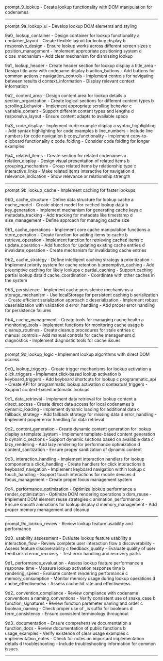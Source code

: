 prompt_9_lookup         - Create lookup functionality with DOM manipulation for codenames

--------------------------------------------------------------------------------

prompt_9a_lookup_ui       - Develop lookup DOM elements and styling

9a0_ lookup_container   - Design container for lookup functionality
   a container_layout    - Create flexible layout for lookup display
   b responsive_design   - Ensure lookup works across different screen sizes
   c position_management - Implement appropriate positioning system
   d close_mechanism     - Add clear mechanism for dismissing lookup

9a1_ lookup_header      - Create header section for lookup display
   a title_area          - Design title area with codename display
   b action_buttons      - Add buttons for common actions
   c navigation_controls - Implement controls for navigating between results
   d context_information - Display relevant context information

9a2_ content_area       - Design content area for lookup details
   a section_organization - Create logical sections for different content types
   b scrolling_behavior  - Implement appropriate scrolling behavior
   c variable_content    - Support different content types and lengths
   d responsive_layout   - Ensure content adapts to available space

9a3_ code_display       - Implement code example display
   a syntax_highlighting - Add syntax highlighting for code examples
   b line_numbers        - Include line numbers for code navigation
   b copy_functionality  - Implement copy-to-clipboard functionality
   c code_folding        - Consider code folding for longer examples

9a4_ related_items      - Create section for related codenames
   a relation_display    - Design visual presentation of related items
   b grouping_mechanism  - Group related items by relationship type
   c interactive_links   - Make related items interactive for navigation
   d relevance_indication - Show relevance or relationship strength

--------------------------------------------------------------------------------

prompt_9b_lookup_cache    - Implement caching for faster lookups

9b0_ cache_structure    - Define data structure for lookup cache
   a cache_model         - Create object model for cached lookup data
   b key_generation      - Implement mechanism for generating cache keys
   c metadata_tracking   - Add tracking for metadata like timestamp
   d size_management     - Define approach for managing cache size

9b1_ cache_operations   - Implement core cache manipulation functions
   a store_operation     - Create function for adding items to cache
   b retrieve_operation  - Implement function for retrieving cached items
   c update_operation    - Add function for updating existing cache entries
   d invalidate_operation - Create mechanism for invalidating cache entries

9b2_ cache_strategy     - Define intelligent caching strategy
   a prioritization      - Implement priority system for cache retention
   b preemptive_caching  - Add preemptive caching for likely lookups
   c partial_caching     - Support caching partial lookup data
   d cache_coordination  - Coordinate with other caches in the system

9b3_ persistence        - Implement cache persistence mechanisms
   a storage_mechanism   - Use localStorage for persistent caching
   b serialization       - Create efficient serialization approach
   c deserialization     - Implement robust deserialization with validation
   d error_handling      - Add proper error handling for persistence failures

9b4_ cache_management   - Create tools for managing cache health
   a monitoring_tools    - Implement functions for monitoring cache usage
   b cleanup_routines    - Create cleanup procedures for stale entries
   c manual_controls     - Add manual controls for cache management
   d diagnostics         - Implement diagnostic tools for cache issues

--------------------------------------------------------------------------------

prompt_9c_lookup_logic    - Implement lookup algorithms with direct DOM access

9c0_ lookup_triggers    - Create trigger mechanisms for lookup activation
   a click_triggers      - Implement click-based lookup activation
   b keyboard_triggers   - Add keyboard shortcuts for lookup
   c programmatic_api    - Create API for programmatic lookup activation
   d contextual_triggers - Support context-based automatic lookups

9c1_ data_retrieval     - Implement data retrieval for lookup content
   a direct_access       - Create direct data access for local codenames
   b dynamic_loading     - Implement dynamic loading for additional data
   c fallback_strategy   - Add fallback strategy for missing data
   d error_handling      - Implement proper error handling for data retrieval

9c2_ content_generation - Create dynamic content generation for lookup display
   a template_system     - Implement template-based content generation
   b dynamic_sections    - Support dynamic sections based on available data
   c lazy_rendering      - Add lazy rendering for performance optimization
   d content_sanitization - Ensure proper sanitization of dynamic content

9c3_ interaction_handling - Implement interaction handlers for lookup components
   a click_handling      - Create handlers for click interactions
   b keyboard_navigation - Implement keyboard navigation within lookup
   c touch_handling      - Support touch interactions for mobile devices
   d focus_management    - Create proper focus management system

9c4_ performance_optimization - Optimize lookup performance
   a render_optimization - Optimize DOM rendering operations
   b dom_reuse           - Implement DOM element reuse strategies
   c animation_performance - Ensure smooth animations for lookup display
   d memory_management   - Add proper memory management and cleanup

--------------------------------------------------------------------------------

prompt_9d_lookup_review   - Review lookup feature usability and performance

9d0_ usability_assessment - Evaluate lookup feature usability
   a interaction_flow    - Review complete user interaction flow
   b discoverability     - Assess feature discoverability
   c feedback_quality    - Evaluate quality of user feedback
   d error_recovery      - Test error handling and recovery paths

9d1_ performance_evaluation - Assess lookup feature performance
   a response_time       - Measure lookup activation response time
   b rendering_speed     - Evaluate content rendering performance
   c memory_consumption  - Monitor memory usage during lookup operations
   d cache_effectiveness - Assess cache hit rate and effectiveness

9d2_ convention_compliance - Review compliance with codename conventions
   a naming_conventions  - Verify consistent use of snake_case
   b function_signatures - Review function parameter naming and order
   c boolean_naming      - Check proper use of _is suffix for booleans
   d term_consistency    - Ensure consistent terminology throughout

9d3_ documentation      - Ensure comprehensive documentation
   a function_docs       - Review documentation of public functions
   b usage_examples      - Verify existence of clear usage examples
   c implementation_notes - Check for notes on important implementation details
   d troubleshooting     - Include troubleshooting information for common issues

-------------------------------------------------------------------------------- 